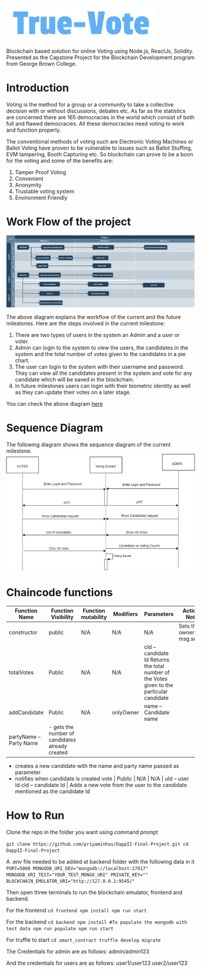 ![alt text](https://github.com/priyaminhas/DappII-Final-Project/blob/master/frontend/src/logo.png)

Blockchain based solution for online Voting using Node.js, ReactJs, Solidity. Presented as the Capstone Project for the Blockchain Development program from George Brown College.

# Introduction #
Voting is the method for a group or a community to take a collective decision with or without discussions, debates etc. As far as the statistics are concerned there are 165 democracies in the world which consist of both full and flawed democracies. All these democracies need voting to work and function properly. 

The conventional methods of voting such are Electronic Voting Machines or Ballot Voting have proven to be vulnerable to issues such as Ballot Stuffing, EVM tampering, Booth Capturing etc. So blockchain can prove to be a boon for the voting and some of the benefits are:
1. Tamper Proof Voting
2. Convenient 
3. Anonymity
4. Trustable voting system
5. Environment Friendly  

# Work Flow of the project #

![flowdiagram](https://github.com/priyaminhas/DappII-Final-Project/blob/master/project_documents/flowchart_milestone.png) 

The above diagram explains the workflow of the current and the future milestones. Here are the steps involved in the current milestone:
1. There are two types of users in the system an Admin and a user or voter.
2. Admin can login to the system to view the users, the candidates in the system and the total number of votes given to the candidates in a pie chart.
3. The user can login to the system with their username and password. They can view all the candidates present in the system and vote for any candidate which will be saved in the blockchain.
4. In future milestones users can login with their biometric identity as well as they can update their votes on a later stage.

You can check the above diagram [here](https://github.com/priyaminhas/DappII-Final-Project/blob/master/project_documents/flowchart_milestone.png)

# Sequence Diagram #
The following diagram shows the sequence diagram of the current milestone.
![Sequence_Diagram](https://github.com/priyaminhas/DappII-Final-Project/blob/master/project_documents/Sequence_diagram_voting.png) 

# Chaincode functions #

Function Name | Function Visibility | Function mutability | Modifiers | Parameters | Action - Notes
--- | --- | --- | --- | --- | ---
 constructor | public | N/A | N/A | N/A | Sets the owner as msg.sender 
 totalVotes |	Public	| N/A	| N/A |	cId – candidate Id	Returns the total number of the Votes given to the particular candidate
 addCandidate	| Public |	N/A	| onlyOwner	| name – Candidate name
partyName – Party Name	| - gets the number of candidates already created
- creates a new candidate with the name and party name passed as parameter
- notifies when candidate is created
vote |	Public |	N/A	| N/A |	uId – user Id
cId – candidate Id	| Adds a new vote from the user to the candidate mentioned as the candidate Id


# How to Run #
Clone the repo in the folder you want using command prompt

`git clone https://github.com/priyaminhas/DappII-Final-Project.git
cd  DappII-Final-Project`

A .env file needed to be added at backend folder with the following data in it
`PORT=5000
MONGODB_URI_DEV="mongodb://localhost:27017"
MONGODB_URI_TEST="YOUR_TEST_MONGO_URI"
PRIVATE_KEY=""
BLOCKCHAIN_EMULATOR_URI="http://127.0.0.1:9545/"
`

Then open three terminals to run the blockchain emulator, frontend and backend.

For the frontend
`cd frontend
npm install
npm run start`

For the backend
`cd backend
npm install
#To populate the mongodb with test data
npm run populate
npm run start`

For truffle to start
`cd smart_contract
truffle develop
migrate`


The Credentials for admin are as follows:
admin/admin123

And the credentials for users are as follows:
user1/user123
user2/user123

